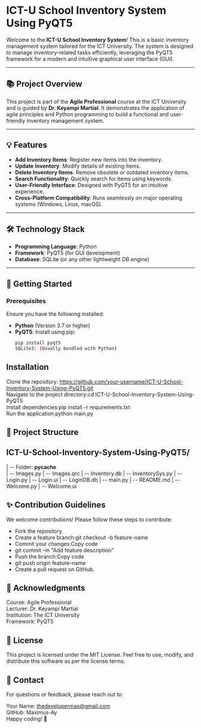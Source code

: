 # ICT-U School Inventory System Using PyQT5

Welcome to the **ICT-U School Inventory System**! This is a basic inventory management system tailored for the ICT University. The system is designed to manage inventory-related tasks efficiently, leveraging the PyQT5 framework for a modern and intuitive graphical user interface (GUI).

---

## 📚 Project Overview

This project is part of the **Agile Professional** course at the ICT University and is guided by **Dr. Keyampi Martial**. It demonstrates the application of agile principles and Python programming to build a functional and user-friendly inventory management system.

---

## 💡 Features

- **Add Inventory Items**: Register new items into the inventory.
- **Update Inventory**: Modify details of existing items.
- **Delete Inventory Items**: Remove obsolete or outdated inventory items.
- **Search Functionality**: Quickly search for items using keywords.
- **User-Friendly Interface**: Designed with PyQT5 for an intuitive experience.
- **Cross-Platform Compatibility**: Runs seamlessly on major operating systems (Windows, Linux, macOS).

---

## 🛠️ Technology Stack

- **Programming Language**: Python
- **Framework**: PyQT5 (for GUI development)
- **Database**: SQLite (or any other lightweight DB engine)

---

## 🏁 Getting Started

### Prerequisites
Ensure you have the following installed:
- **Python** (Version 3.7 or higher)
- **PyQT5**: Install using pip:
  ```bash
  pip install pyqt5
  SQLite3: (Usually bundled with Python)
## Installation
Clone the repository: https://github.com/your-username/ICT-U-School-Inventory-System-Using-PyQT5.git  
Navigate to the project directory:cd ICT-U-School-Inventory-System-Using-PyQT5  
Install dependencies:pip install -r requirements.txt  
Run the application:python main.py
## 📂 Project Structure

## ICT-U-School-Inventory-System-Using-PyQT5/

| -- Folder: __pycache__  
| -- Images.py
| -- Images.qrc
| -- Inventory.db
| -- InventorySys.py
| -- Login.py
| -- Login.ui
| -- LoginDB.db
| -- main.py
| -- README.md
| -- Welcome.py
| -- Welcome.ui

## ✨ Contribution Guidelines
We welcome contributions! Please follow these steps to contribute:

- Fork the repository.
- Create a feature branch:git checkout -b feature-name
- Commit your changes:Copy code
- git commit -m "Add feature description"
- Push the branch:Copy code
- git push origin feature-name
- Create a pull request on GitHub.

## 🙏 Acknowledgments
Course: Agile Professional  
Lecturer: Dr. Keyampi Martial  
Institution: The ICT University  
Framework: PyQT5

## 📜 License
This project is licensed under the MIT License. Feel free to use, modify, and distribute this software as per the license terms.

## 📧 Contact
For questions or feedback, please reach out to:

Your Name: thedevelopermax@gmail.com  
GitHub: Maximus-Ay  
Happy coding! 🎉
